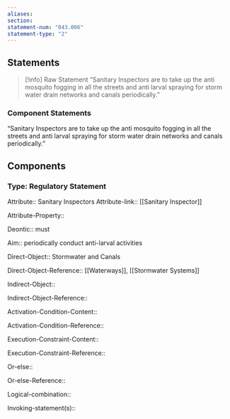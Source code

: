 ```yaml
---
aliases: 
section: 
statement-num: "043.006"
statement-type: "2"
---
```

## Statements 
> [!info] Raw Statement
> “Sanitary Inspectors are to take up the anti mosquito fogging in all the streets and anti larval spraying for storm water drain networks and canals periodically.”  
> 

### Component Statements
“Sanitary Inspectors are to take up the anti mosquito fogging in all the streets and anti larval spraying for storm water drain networks and canals periodically.”  
## Components
### Type: Regulatory Statement
Attribute:: Sanitary Inspectors
Attribute-link:: [[Sanitary Inspector]]

Attribute-Property::


Deontic:: must


Aim:: periodically conduct anti-larval activities 


Direct-Object:: Stormwater and Canals

Direct-Object-Reference:: [[Waterways]], [[Stormwater Systems]]


Indirect-Object::

Indirect-Object-Reference:: 


Activation-Condition-Content::

Activation-Condition-Reference:: 


Execution-Constraint-Content::

Execution-Constraint-Reference:: 


Or-else::

Or-else-Reference:: 


Logical-combination::


Invoking-statement(s)::

